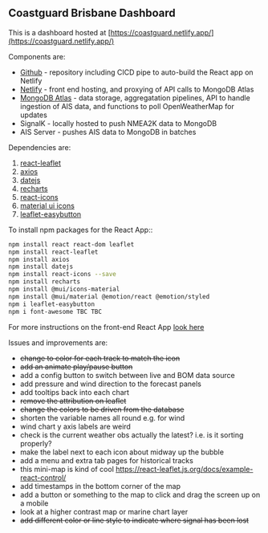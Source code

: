 ## Coastguard Brisbane Dashboard

This is a dashboard hosted at [https://coastguard.netlify.app/](https://coastguard.netlify.app/)

Components are:
- [Github](https://github.com/plainolddave/coastguard) - repository including CICD pipe to auto-build the React app on Netlify
- [Netlify](https://app.netlify.com/sites/coastguard/overview) - front end hosting, and proxying of API calls to MongoDB Atlas
- [MongoDB Atlas](https://cloud.mongodb.com/v2/631ba89895f2d85906fa7fa3#clusters) - data storage, aggregatation pipelines, API to handle ingestion of AIS data, and functions to poll OpenWeatherMap for updates
- SignalK - locally hosted to push NMEA2K data to MongoDB
- AIS Server - pushes AIS data to MongoDB in batches

Dependencies are:

1. [react-leaflet](https://react-leaflet.js.org/docs/start-installation/)
2. [axios](https://www.npmjs.com/package/axios)
3. [datejs](https://www.npmjs.com/package/datejs)
4. [recharts](https://recharts.org/en-US)
5. [react-icons](https://react-icons.github.io/react-icons/)
6. [material ui icons](https://mui.com/material-ui/icons/#icons)
7. [leaflet-easybutton]()

To install npm packages for the React App::
```bash
npm install react react-dom leaflet
npm install react-leaflet
npm install axios
npm install datejs
npm install react-icons --save
npm install recharts
npm install @mui/icons-material
npm install @mui/material @emotion/react @emotion/styled
npm i leaflet-easybutton
npm i font-awesome TBC TBC

```

For more instructions on the front-end React App [look here](Netlify_Instructions.md)  

Issues and improvements are:
- ~~change to color for each track to match the icon~~
- ~~add an animate play/pause button~~
- add a config button to switch between live and BOM data source
- add pressure and wind direction to the forecast panels
- add tooltips back into each chart
- ~~remove the attribution on leaflet~~
- ~~change the colors to be driven from the database~~
- shorten the variable names all round e.g. for wind
- wind chart y axis labels are weird
- check is the current weather obs actually the latest? i.e. is it sorting properly?
- make the label next to each icon about midway up the bubble
- add a menu and extra tab pages for historical tracks 
- this mini-map is kind of cool https://react-leaflet.js.org/docs/example-react-control/
- add timestamps in the bottom corner of the map
- add a button or something to the map to click and drag the screen up on a mobile
- look at a higher contrast map or marine chart layer
- ~~add different color or line style to indicate where signal has been lost~~
